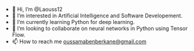 - 👋 Hi, I’m @Laouss12
- 👀 I’m interested in Artificial Intelligence and Software Developement.
- 🌱 I’m currently learning Python for deep learning.
- 💞️ I’m looking to collaborate on neural networks in Python using Tensor Flow.
- 📫 How to reach me oussamabenberkane@gmail.com

<!---
Laouss12/Laouss12 is a ✨ special ✨ repository because its `README.md` (this file) appears on your GitHub profile.
You can click the Preview link to take a look at your changes.
--->
